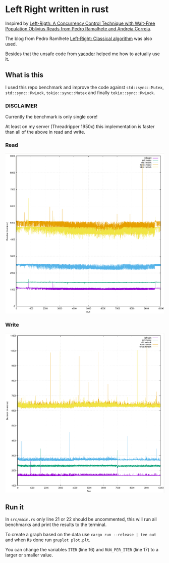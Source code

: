 # Left Right written in rust

Inspired by [Left-Rigth: A Concurrency Control Technique with Wait-Free Population Oblivius Reads from Pedro Ramalhete and Andreia Correia](https://github.com/pramalhe/ConcurrencyFreaks/blob/master/papers/left-right-2014.pdf).

The blog from Pedro Ramlhete [Left-Right: Classical algorithm](https://concurrencyfreaks.blogspot.com/2013/12/left-right-classical-algorithm.html) was also used.

Besides that the unsafe code from [yacoder](https://github.com/yacoder/left-right-rwlock-rust) helped me how to actually use it.

## What is this

I used this repo benchmark and improve the code against `std::sync::Mutex`, `std::sync::RwLock`, `tokio::sync::Mutex` and finally `tokio::sync::RwLock`.

### DISCLAIMER

Currently the benchmark is only single core!

At least on my server (Threadripper 1950x) this implementation is faster than all of the above in read and write.

### Read

![read](./assets/read.png)

### Write

![write](./assets/write.png)

## Run it

In `src/main.rs` only line 21 or 22 should be uncommented, this will run all benchmarks and print the results to the terminal.

To create a graph based on the data use `cargo run --release | tee out` and when its done run `gnuplot plot.plt`.

You can change the variables `ITER` (line 16) and `RUN_PER_ITER` (line 17) to a larger or smaller value.
